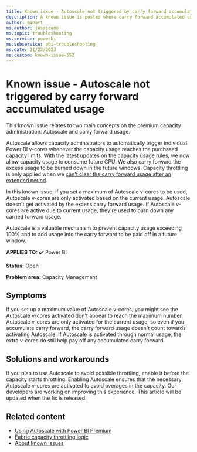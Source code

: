 ```yaml
---
title: Known issue - Autoscale not triggered by carry forward accumulated usage
description: A known issue is posted where carry forward accumulated usage doesn't trigger Autoscale
author: mihart
ms.author: jessicamo
ms.topic: troubleshooting
ms.service: powerbi
ms.subservice: pbi-troubleshooting
ms.date: 11/23/2023
ms.custom: known-issue-552
---
```


# Known issue - Autoscale not triggered by carry forward accumulated usage

This known issue relates to two main concepts on the premium capacity administration: Autoscale and carry forward usage.

Autoscale allows capacity administrators to automatically trigger individual Power BI v-cores whenever the capacity usage reaches the purchased capacity limits. With the latest updates on the capacity usage rules, we now allow capacity usage to consume future CPU. We also carry forward the excess usage to be burned down in the future windows. Capacity throttling is only applied when we [can't clear the carry forward usage after an extended period](/fabric/enterprise/throttling#future-smoothed-consumption).

In this known issue, if you set a maximum of Autoscale v-cores to be used, Autoscale v-cores are only activated based on the current usage. Autoscale doesn't get activated by the excess carry forward usage.
If Autoscale v-cores are active due to current usage, they're used to burn down any carried forward usage.

Autoscale is a valuable mechanism to prevent capacity usage exceeding 100% and to add usage into the carry forward to be paid off in a future window.

**APPLIES TO:** ✔️ Power BI

**Status:** Open

**Problem area:** Capacity Management

## Symptoms

If you set up a maximum value of Autoscale v-cores, you might see the Autoscale v-cores activated don't appear to reach the maximum number. Autoscale v-cores are only activated for the current usage, so even if you accumulate carry forward, the carry forward usage doesn't count towards activating Autoscale. If Autoscale is activated through normal usage, the extra v-cores do still help pay off any accumulated carry forward.

## Solutions and workarounds

If you plan to use Autoscale to avoid possible throttling, enable it before the capacity starts throttling.  Enabling Autoscale ensures that the necessary Autoscale v-cores are activated to avoid overages in the capacity.  Our developers are working on improving this experience. This article will be updated when the fix is released.

## Related content

- [Using Autoscale with Power BI Premium](/power-bi/enterprise/service-premium-auto-scale)
- [Fabric capacity throttling logic](/fabric/enterprise/throttling)
- [About known issues](/power-bi/troubleshoot/known-issues/power-bi-known-issues)
